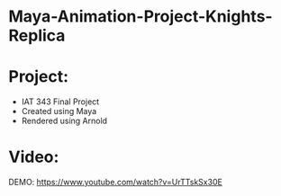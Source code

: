# Maya-Animation-Project-Knights-Replica

# Project:
- IAT 343 Final Project
- Created using Maya
- Rendered using Arnold
# Video:
DEMO: https://www.youtube.com/watch?v=UrTTskSx30E
